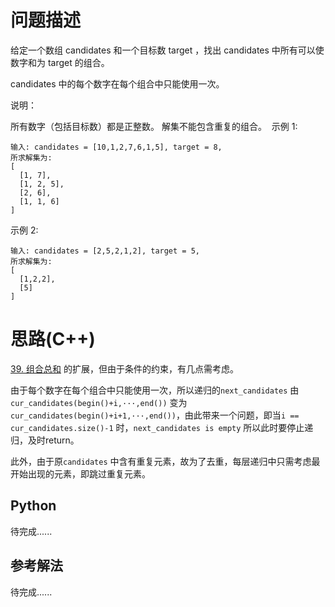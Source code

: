 # 问题描述

给定一个数组 candidates 和一个目标数 target ，找出 candidates 中所有可以使数字和为 target 的组合。

candidates 中的每个数字在每个组合中只能使用一次。

说明：

所有数字（包括目标数）都是正整数。
解集不能包含重复的组合。 
示例 1:

```
输入: candidates = [10,1,2,7,6,1,5], target = 8,
所求解集为:
[
  [1, 7],
  [1, 2, 5],
  [2, 6],
  [1, 1, 6]
]
```

示例 2:

```
输入: candidates = [2,5,2,1,2], target = 5,
所求解集为:
[
  [1,2,2],
  [5]
]
```

# 思路(C++)

[39. 组合总和](../39.%20组合总和) 的扩展，但由于条件的约束，有几点需考虑。

由于每个数字在每个组合中只能使用一次，所以递归的`next_candidates` 由`cur_candidates(begin()+i,···,end())` 变为`cur_candidates(begin()+i+1,···,end())`，由此带来一个问题，即当`i == cur_candidates.size()-1` 时，`next_candidates is empty` 所以此时要停止递归，及时return。

此外，由于原`candidates` 中含有重复元素，故为了去重，每层递归中只需考虑最开始出现的元素，即跳过重复元素。

## Python

待完成......

## 参考解法

待完成......